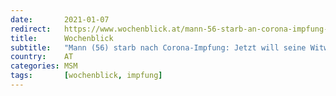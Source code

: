 ```yaml
---
date:       2021-01-07
redirect:   https://www.wochenblick.at/mann-56-starb-an-corona-impfung-jetzt-will-seine-witwe-wachruetteln/
title:      Wochenblick
subtitle:   "Mann (56) starb nach Corona-Impfung: Jetzt will seine Witwe wachrütteln"
country:    AT
categories: MSM
tags:       [wochenblick, impfung]
---
```

